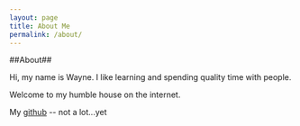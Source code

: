 ```yaml
---
layout: page
title: About Me
permalink: /about/
--- 
```


##About##

Hi, my name is Wayne. I like learning and spending quality time with people.
 
Welcome to my humble house on the internet. 

My [github][git] -- not a lot...yet


[git]: https://github.com/vvayne 
